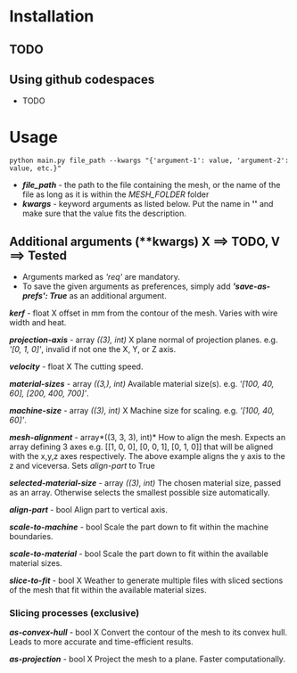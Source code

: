 # Installation
## TODO
## Using github codespaces
* TODO

# Usage
    python main.py file_path --kwargs "{'argument-1': value, 'argument-2': value, etc.}"

* ***file_path*** - the path to the file containing the mesh, or the name of the file as long as it is within the *MESH_FOLDER* folder
* ***kwargs*** - keyword arguments as listed below. Put the name in **''** and make sure that the value fits the description. 

## Additional arguments (\*\*kwargs) X ==> TODO, V ==> Tested
* Arguments marked as *'req'* are mandatory.
* To save the given arguments as preferences, simply add ***'save-as-prefs': True*** as an additional argument.

***kerf*** - float X
offset in mm from the contour of the mesh. Varies with wire width and heat.&nbsp;

***projection-axis*** - array *((3), int)* X
plane normal of projection planes. e.g. *'[0, 1, 0]'*, invalid if not one the X, Y, or Z axis.&nbsp;

***velocity*** - float X
The cutting speed.&nbsp;

***material-sizes*** - array *((3,), int)*
Available material size(s). e.g. *'[100, 40, 60], [200, 400, 700]'*.&nbsp;

***machine-size*** - array *((3), int)* X
Machine size for scaling. e.g. *'[100, 40, 60]'*.&nbsp;

***mesh-alignment*** - array*((3, 3, 3), int)*
How to align the mesh. Expects an array defining 3 axes e.g. [[1, 0, 0], [0, 0, 1], [0, 1, 0]] that will be aligned with the x,y,z axes respectively. The above example aligns the y axis to the z and viceversa. Sets *align-part* to True

***selected-material-size*** - array *((3), int)*
The chosen material size, passed as an array. Otherwise selects the smallest possible size automatically.&nbsp;

***align-part*** - bool
Align part to vertical axis.&nbsp;

***scale-to-machine*** - bool
Scale the part down to fit within the machine boundaries.&nbsp;

***scale-to-material*** - bool
Scale the part down to fit within the available material sizes.&nbsp;

***slice-to-fit*** - bool X
Weather to generate multiple files with sliced sections of the mesh that fit within the available material sizes.&nbsp;

### Slicing processes (exclusive)

***as-convex-hull*** - bool X
Convert the contour of the mesh to its convex hull. Leads to more accurate and time-efficient results.

***as-projection*** - bool X
Project the mesh to a plane. Faster computationally.

